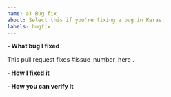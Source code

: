 ```yaml
---
name: a) Bug fix
about: Select this if you're fixing a bug in Keras.
labels: bugfix
---
```


<!--
Please make sure you've read and understood our contributing guidelines;
https://github.com/keras-team/keras/blob/master/CONTRIBUTING.md
-->

**- What bug I fixed**

This pull request fixes #issue_number_here .

**- How I fixed it**

**- How you can verify it**
<!-- You need a good justification for not including tests for the bug you fixed. -->
